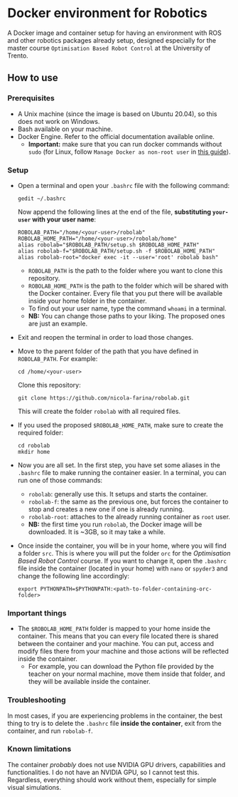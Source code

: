 # Docker environment for Robotics
A Docker image and container setup for having an environment with ROS and other robotics packages already setup, designed especially for the master course `Optimisation Based Robot Control` at the University of Trento.

## How to use
### Prerequisites
- A Unix machine (since the image is based on Ubuntu 20.04), so this does not work on Windows.
- Bash available on your machine.
- Docker Engine. Refer to the official documentation available online.
  - **Important:** make sure that you can run docker commands without `sudo` (for Linux, follow `Manage Docker as non-root user` in [this guide](https://docs.docker.com/engine/install/linux-postinstall/)).
  
### Setup
- Open a terminal and open your `.bashrc` file with the following command:
  ```
  gedit ~/.bashrc
  ```
  Now append the following lines at the end of the file, **substituting `your-user` with your user name**:
  ```
  ROBOLAB_PATH="/home/<your-user>/robolab"
  ROBOLAB_HOME_PATH="/home/<your-user>/robolab/home"
  alias robolab="$ROBOLAB_PATH/setup.sh $ROBOLAB_HOME_PATH"
  alias robolab-f="$ROBOLAB_PATH/setup.sh -f $ROBOLAB_HOME_PATH"
  alias robolab-root="docker exec -it --user='root' robolab bash"
  ```
  - `ROBOLAB_PATH` is the path to the folder where you want to clone this repository.
  - `ROBOLAB_HOME_PATH` is the path to the folder which will be shared with the Docker container. Every file that you put there will be available inside your home folder in the container.
  - To find out your user name, type the command `whoami` in a terminal.
  - **NB:** You can change those paths to your liking. The proposed ones are just an example.
  
- Exit and reopen the terminal in order to load those changes.
  
- Move to the parent folder of the path that you have defined in `ROBOLAB_PATH`. For example:
  ```
  cd /home/<your-user>
  ```
  Clone this repository:
  ```
  git clone https://github.com/nicola-farina/robolab.git
  ```
  This will create the folder `robolab` with all required files.

- If you used the proposed `$ROBOLAB_HOME_PATH`, make sure to create the required folder:
  ```
  cd robolab
  mkdir home
  ```

- Now you are all set. In the first step, you have set some aliases in the `.bashrc` file to make running the container easier. In a terminal, you can run one of those commands:
  - `robolab`: generally use this. It setups and starts the container.
  - `robolab-f`: the same as the previous one, but forces the container to stop and creates a new one if one is already running.
  - `robolab-root`: attaches to the already running container as `root` user.
  - **NB:** the first time you run `robolab`, the Docker image will be downloaded. It is ~3GB, so it may take a while.
  
- Once inside the container, you will be in your home, where you will find a folder `src`. This is where you will put the folder `orc` for the *Optimisation Based Robot Control* course. If you want to change it, open the `.bashrc` file inside the container (located in your home) with `nano` or `spyder3` and change the following line accordingly: 
  ```
  export PYTHONPATH=$PYTHONPATH:<path-to-folder-containing-orc-folder>
  ```

### Important things
- The `$ROBOLAB_HOME_PATH` folder is mapped to your home inside the container. This means that you can every file located there is shared between the container and your machine. You can put, access and modify files there from your machine and those actions will be reflected inside the container.
  - For example, you can download the Python file provided by the teacher on your normal machine, move them inside that folder, and they will be available inside the container. 

### Troubleshooting
In most cases, if you are experiencing problems in the container, the best thing to try is to delete the `.bashrc` file **inside the container**, exit from the container, and run `robolab-f`.

### Known limitations
The container *probably* does not use NVIDIA GPU drivers, capabilities and functionalities. I do not have an NVIDIA GPU, so I cannot test this. Regardless, everything should work without them, especially for simple visual simulations.

